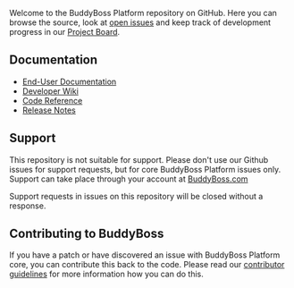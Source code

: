 Welcome to the BuddyBoss Platform repository on GitHub. Here you can browse the source, look at [open issues](https://github.com/buddyboss/buddyboss-platform/issues) and keep track of development progress in our [Project Board](https://github.com/buddyboss/buddyboss-platform/projects/1).

## Documentation

- [End-User Documentation](https://www.buddyboss.com/resources/docs/)
- [Developer Wiki](https://github.com/buddyboss/buddyboss-platform/wiki)
- [Code Reference](https://www.buddyboss.com/resources/reference/)
- [Release Notes](https://github.com/buddyboss/buddyboss-platform/wiki)

## Support

This repository is not suitable for support. Please don't use our Github issues for support requests, but for core BuddyBoss Platform issues only. Support can take place through your account at [BuddyBoss.com](https://www.buddyboss.com/)

Support requests in issues on this repository will be closed without a response.

## Contributing to BuddyBoss

If you have a patch or have discovered an issue with BuddyBoss Platform core, you can contribute this back to the code. Please read our [contributor guidelines](https://github.com/buddyboss/buddyboss-platform/blob/master/.github/CONTRIBUTING.md) for more information how you can do this.
